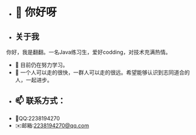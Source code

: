 - <h1>👋 你好呀</h1>
- <h2>关于我</h2>
 你好，我是翻翻。一名Java练习生，爱好codding，对技术充满热情。
- 🌱 目前仍在努力学习。
- 💞️ 一个人可以走的很快，一群人可以走的很远。希望能够认识到志同道合的人，一起进步。
- <h2>📫 联系方式：</h2>
- 🐧QQ:2238194270
- ✉️邮箱:2238194270@qq.com

<!---
fanfan187/fanfan187 is a ✨ special ✨ repository because its `README.md` (this file) appears on your GitHub profile.
You can click the Preview link to take a look at your changes.
--->
